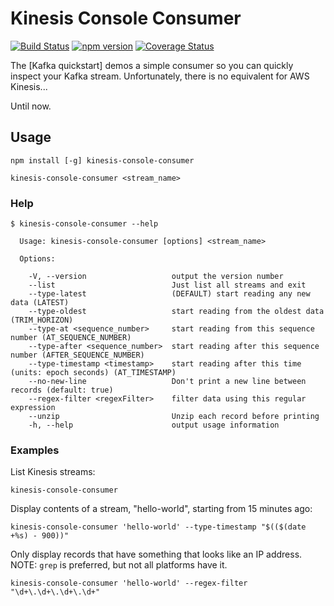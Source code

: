 Kinesis Console Consumer
========================

[![Build Status](https://travis-ci.org/crccheck/kinesis-console-consumer.svg?branch=master)](https://travis-ci.org/crccheck/kinesis-console-consumer)
[![npm version](https://badge.fury.io/js/kinesis-console-consumer.svg)](https://badge.fury.io/js/kinesis-console-consumer)
[![Coverage Status](https://coveralls.io/repos/github/crccheck/kinesis-console-consumer/badge.svg?branch=master)](https://coveralls.io/github/crccheck/kinesis-console-consumer?branch=master)

The [Kafka quickstart] demos a simple consumer so you can quickly inspect your
Kafka stream. Unfortunately, there is no equivalent for AWS Kinesis...

Until now.


Usage
-----

    npm install [-g] kinesis-console-consumer

    kinesis-console-consumer <stream_name>

### Help

```
$ kinesis-console-consumer --help

  Usage: kinesis-console-consumer [options] <stream_name>

  Options:

    -V, --version                   output the version number
    --list                          Just list all streams and exit
    --type-latest                   (DEFAULT) start reading any new data (LATEST)
    --type-oldest                   start reading from the oldest data (TRIM_HORIZON)
    --type-at <sequence_number>     start reading from this sequence number (AT_SEQUENCE_NUMBER)
    --type-after <sequence_number>  start reading after this sequence number (AFTER_SEQUENCE_NUMBER)
    --type-timestamp <timestamp>    start reading after this time (units: epoch seconds) (AT_TIMESTAMP)
    --no-new-line                   Don't print a new line between records (default: true)
    --regex-filter <regexFilter>    filter data using this regular expression
    --unzip                         Unzip each record before printing
    -h, --help                      output usage information
  ```

### Examples

List Kinesis streams:

    kinesis-console-consumer

Display contents of a stream, "hello-world", starting from 15 minutes ago:

    kinesis-console-consumer 'hello-world' --type-timestamp "$(($(date +%s) - 900))"

Only display records that have something that looks like an IP address.
NOTE: `grep` is preferred, but not all platforms have it.

    kinesis-console-consumer 'hello-world' --regex-filter "\d+\.\d+\.\d+\.\d+"
